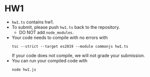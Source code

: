 # HW1

- `hw1.ts` contains hw1.
- To submit, please push `hw1.ts` back to the repository.
    * DO NOT add `node_modules`.
- Your code needs to compile with no errors with
    ```
    tsc --strict --target es2019 --module commonjs hw1.ts
    ``` 
    If your code does not compile, we will not grade your submission.
- You can run your compiled code with
    ```
    node hw1.js
    ```


